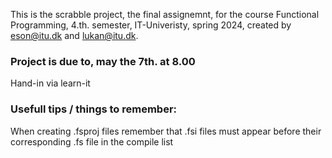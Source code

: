 This is the scrabble project, the final assignemnt, for the course Functional Programming, 
4.th. semester, IT-Univeristy, spring 2024, created by <eson@itu.dk> and <lukan@itu.dk>.

### Project is due to, may the 7th. at 8.00
Hand-in via learn-it

### Usefull tips / things to remember:
When creating .fsproj files remember that .fsi files must appear before their corresponding .fs file in the compile list 
